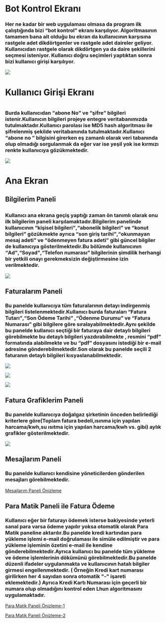 <h1>Bot Kontrol Ekranı</h1>
<h3> Her ne kadar bir web uygulaması olmasa da program ilk çalıştığında
        bizi <q>bot kontrol</q> ekranı karşılıyor.
        Algoritmasının tamamen bana ait olduğu bu ekran da kullanıcının karşısına rastgele adet dikdörtgenler ve rastgele adet daireler geliyor.
        Kullanıcıdan rastgele olarak dikdörtgen ya da daire şekillerini seçmesi isteniyor.
Kullanıcı doğru seçimleri yaptıktan sonra bizi kullanıcı girişi karşılıyor.


<img src="https://uzaqja.am.files.1drv.com/y4mm2SwA23RSQRRUBEZBK_grHgUcAhKiTfdIuvXqK_4DaaYTQh7j0DE6Byjtoc4GRt1yFHMfvrlgKLmmFt4GUhgQPAlEJvlWUYFK3tOZBJurBIVVb1ZzaU0Tl0R6eLG9k6RVK_sWNLSLav0JaboSnFDHYQ6_pVIC9tF6h1_tQue5Pxm3pNVTh5TzyFkr8YRv9fnFRa0iwqZyffGM-ifjzrAAg?width=674&height=511&cropmode=none"></img>

<h1>Kullanıcı Girişi Ekranı <h1/>
<h3>Burda kullanıcıdan <q>abone No</q> ve <q>şifre</q> bilgileri istenir.Kullanıcın bilgileri projeye entegre veritabanımızda tutulmaktadır.Kullanıcı parolası ise MD5 hash algoritması ile şifrelenmiş şekilde veritabanında tutulmaktadır.Kullanıcı <q>abone no </q> bilgisini girerken eş zamanlı olarak veri tabanında olup olmadığı sorgulanmak da eğer var ise yeşil yok ise kırmızı renkte kullanıcıya gözükmektedir. </h3>

<img src="https://udaqja.am.files.1drv.com/y4mv0goZOd8TEnlu4ZaJTu7yYtT-6ll5qhyXPmPbcGUS2mtLISHR1k2tYilFF4G0rPl31vfA4-9wsxEzSH0PC7Xvwo8ISSvJkR8wPQAFQgFvf9fKc3ilgteWBrFmM5eJTU_bl5f3_ylCdfgEhXLW5GJoaJCPfRpFLtHD8CJ2V5TQ7aaHgcfMgs5-8ai3Zdenwu85ihGXMXKkHVjXE6tYH8l_w?width=384&height=691&cropmode=none"></img>


<h1>Ana Ekran</h1>
<h2>Bilgilerim Paneli<h2>
<h3>Kullanıcı ana ekrana geçiş yaptığı zaman ön tanımlı olarak onu ilk bilgilerim paneli karşılamaktadır.Bilgilerim panelinde kullanıcının <q>kişisel bilgileri</q>,<q>abonelik bilgileri</q> ve <q>konut bilgileri</q> gözükmekte ayrıca <q>son giriş tarihi</q>,<q>okunmayan mesaj adeti</q> ve <q>ödenmeyen fatura adeti</q> gibi güncel bilgiler de kullanıcıya gösterilmektedir.Bu bölümde kullanıcının <q>Ad</q>,<q>Soyad</q>,<q>Telefon numarası</q> bilgilerinin şimdilik herhangi bir yetkili onayı gerekmeksizin değiştirmesine izin verilmektedir.</h3>

<img src="https://utaqja.am.files.1drv.com/y4mZS8Z74qDNzt8Be6AZwWshz74NdMmOfVQCasXkMczqLyXFQV4AapQD6x9vGu4Hj-PWqWDArvoEhL-ONxp6QnJs_DpEeYxKkecifYR-_cpPvqQakkE3epwjr4yN-X7Au-p1ezk0MgbsXO87M1RCKxisYkvMavU7inqbmLVirwRakoZPpSEJF6ISgUNkjluw0V42LL27Dxae9D2IxbR9jpKjQ?width=844&height=743&cropmode=none"></img>

<h2>Faturalarım Paneli</h2>
<h3>Bu panelde kullanıcıya tüm faturalarının detayı indirgenmiş bilgileri listelenmektedir.Kullanıcı burda faturaları <q>Fatura Tutarı</q>,<q>Son Ödeme Tarihi</q> ,<q>Ödenme Durumu</q> ve <q>Fatura Numarası</q> gibi bilgilere göre sıralayabilmektedir.Aynı şekilde bu panelde kullanıcı seçtiği bir faturaya dair detaylı bilgileri görebilmekte bu detaylı bilgileri yazdırabilmekte , resmini <q>pdf</q> formatında alabilmekte ve bu <q>pdf</q> dosyasını istediği bir e-mail adresine gönderebilmektedir.Son olarak bu panelde seçili 2 faturanın detaylı bilgileri kısyaslanabilmektedir.</h3>

<img src="https://tjaqja.am.files.1drv.com/y4mggdYSzrM5H5SDWWfngNo0qbP2_sEgeHDZwnDtkfNYHDs8RPPpue5ZhoSBb8MlAAzY8KO2upp0r4Y378_bMdZFcK47Dop5JIzxNFxTW4t-vfW4rhj1UgUroKBrnzauJsxuZpOQSeqGyv_ZATkuOe4eW8nmK5sFq5oqYl_FkN586JOXkJQuot12OIYHLnDrlbWYNZFElwYdI8oHpvgy0Fd8Q?width=842&height=739&cropmode=none"></img>

<img src="https://tzaqja.am.files.1drv.com/y4mlGLEdwwo1EcBAaMuMi4hJ8uOMltdQA-N661xKRMIJq5CpsQ8TX-0cuYTwI0PPfmCsWx593cH15WS6FFrcj8yjYz5hjuvlpL6-PvXLItP42vT6mG_3vNjmvmuuWMf9BKGGJMlrKa1bzOn2mpfjQeA7wWK3M283jB2_1UNqGb0ykeVZh02ZmPDd3tAhdzWUOQS50fV2jt60vrS5jIgnyTizg?width=660&height=578&cropmode=none"></img>

<img src="https://xdaqja.am.files.1drv.com/y4mdm1oJfxeXCDJn3IEMan_SOZl5le2ZoDS1Xb0bDIw4e9AfzOYeMHxUuSln_vBS66XoZVsSxb3jGozhFfNaOCzTy2CVVHoPzFG6PaMBSfZJLPuiJQafJWWpVTm3c22WFoGAq-z9BDiLDbghM4UzrG9ZNOGPi-5ez10xAjl3bs4IGUaVk2juzTXLfEv43jA8tjbGsHLXCOWwFrYF7PklIlStg?width=660&height=590&cropmode=none"></img>

<h2>Fatura Grafiklerim Paneli</h2>
<h3>Bu panelde kullanıcıya doğalgaz şirketinin önceden belirlediği kriterlere göre(Toplam fatura bedeli,ısınma için yapılan harcama/kwh,su ısıtma için yapılan harcama/kwh vs. gibi) aylık grafikler gösterilmektedir.</h3>

<img src="https://xtaqja.am.files.1drv.com/y4mYzFKW34JGQxJmTPqdEHlIxQfmar1DkNU9dvYUCGnYjK1B0pxILxobZhJXxyWBj0jDEOFEnltakrxQ91qV6szmyZTSFwDm6LBWUq1cYzOdqHoJynBtUFKPCTDQL_QdEN8ocueWF5QRp846FxCAVWj5bgpF3I6iyhJ6GerxGcjQZit3wfP0kt1NggfY7qYYLHQMS04YdZYBQO1aReLZ9TJeA?width=832&height=733&cropmode=none"></img>

<h2>Mesajlarım Paneli</h2>
<h3>Bu panelde kullanıcı kendisine yöneticilerden gönderilen mesajları görebilmektedir.</h3>

[Mesajlarım Paneli Önizleme](https://drive.google.com/open?id=0B_ZmQESdFkPyNVIxdmFvZWFOSHM)

<h2>Para Matik Paneli ile Fatura Ödeme</h2>
<h3>Kullanıcı eğer bir faturayı ödemek isterse bakiyesinde yeterli sanal para varsa ödeme yapılır yoksa otomatik olarak Para Matik paneline aktarılır.Bu panelde kredi kartından para yükleme işlemi e-mail doğrulaması ile simüle edilmiştir ve para yükleme işleminin özetini e-mail ile kendine gönderebilmektedir.Ayrıca kullanıcı bu panelde tüm yükleme ve ödeme işlemlerinin dökümünü görebilmektedir.Bu panelde düzenli ifadeler uygulanmakta ve kullanıcının hatalı bilgiler girmesi engellenmektedir. ( Örneğin Kredi kart numarası girilirken her 4 sayıdan sonra otomatik "-" işareti eklemektedir.) Ayrıca Kredi Kartı Numarası için geçerli bir numara olup olmadığını kontrol eden Lhun algoritmasını uygulamaktadır. </h3>

[Para Matik Paneli Önizleme-1](https://drive.google.com/open?id=0B_ZmQESdFkPyMVcyV0VtRkd1ZG8)

[Para Matik Paneli Önizleme-2](https://drive.google.com/open?id=0B_ZmQESdFkPyYks5d1p4NG9DMUk)
        
        
       

